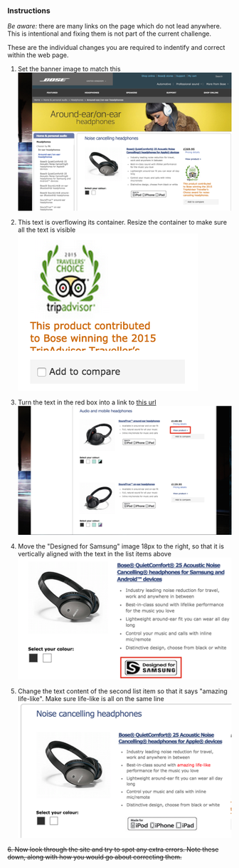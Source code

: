 ### Instructions

*Be aware:* there are many links on the page which do not lead anywhere. This is intentional and fixing them is not part of the current challenge.

These are the individual changes you are required to indentify and correct within the web page.


1. Set the banner image to match this  
![question 1](../noaccess/images/question1.png)  

2. This text is overflowing its container. Resize the container to make sure all the text is visible  
![question 2](../noaccess/images/question2.png)  

3. Turn the text in the red box into a link to [this url](https://www.bose.co.uk/GB/en/home-and-personal-audio/headphones/audio-and-mobile-headphones/soundtrue-around-ear-headphones/)  
![question 3](../noaccess/images/question3.png)  

4. Move the "Designed for Samsung" image 18px to the right, so that it is vertically aligned with the text in the list items above  
![question 4](../noaccess/images/question4.png)  

5. Change the text content of the second list item so that it says "amazing life-like". Make sure life-like is all on the same line  
![question 5](../noaccess/images/question5.png)


~~6. Now look through the site and try to spot any extra errors. Note these down, along with how you would go about correcting them.~~
